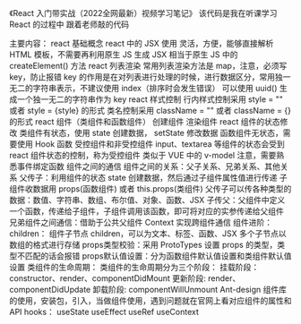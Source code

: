 《React 入门带实战（2022全网最新）视频学习笔记》
该代码是我在听课学习 React 的过程中
跟着老师敲的代码

主要内容：
    react 基础概念
    react 中的 JSX 使用
        灵活，方便，能够直接解析 HTML 模板，不需要再利用原生 JS 生成
        JSX 相当于原生 JS 中的 createElement() 方法
    react 列表渲染
        常用列表渲染方法是 map，注意，必须写 key，防止报错
        key 的作用是在对列表进行处理的时候，进行数据区分，常用独一无二的字符串表示，不建议使用 index（排序时会发生错误）
        可以使用 uuid() 生成一个独一无二的字符串作为 key
    react 样式控制
        行内样式控制采用 style = "" 或者 style = {style} 的形式
        类名控制采用 className = "" 或者 className = {} 的形式
    react 组件（类组件和函数组件）
        创建组件
        渲染组件
    react 组件的状态修改
        类组件有状态，使用 state 创建数据， setState 修改数据
        函数组件无状态，需要使用 Hook 函数
    受控组件和非受控组件
        input、textarea 等组件的状态会受到 react 组件状态的控制，称为受控组件
        类似于 VUE 中的 v-model
        注意，需要熟悉事件绑定函数
    组件之间的通信
        组件之间的关系：父子关系、兄弟关系、其他关系
        父传子：利用组件的状态 state 创建数据，然后通过子组件属性值进行传递
                子组件收数据用 props(函数组件) 或者 this.props(类组件)
                父传子可以传各种类型的数据：数值、字符串、数组、布尔值、对象、函数、JSX
        子传父：父组件中定义一个函数，传递给子组件，子组件调用该函数，即可将对应的实参传递给父组件
        兄弟组件之间通信：借助于公共父组件
        Context 实现跨组件通信
    组件进阶：
        children：
            组件子节点 children，可以为文本、标签、函数、JSX
            多个子节点以数组的格式进行存储
        props类型校验：采用 ProtoTypes 设置 props 的类型，类型不匹配的话会报错
        props默认值设置：分为函数组件默认值设置和类组件默认值设置
    类组件的生命周期：
        类组件的生命周期分为三个阶段：
            挂载阶段：constructor、render、componentDidMount
            更新阶段: render、componentDidUpdate
            卸载阶段: componentWillUnmount
    Ant-design 组件库的使用，安装包，引入，当做组件使用，遇到问题就在官网上看对应组件的属性和API
    hooks：
        useState
        useEffect
        useRef
        useContext
    